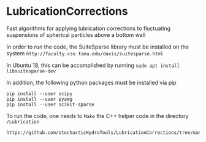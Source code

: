 # LubricationCorrections
Fast algorithms for applying lubrication corrections to fluctuating suspensions of spherical particles above a bottom wall

In order to run the code, the SuiteSparse library must be installed on the system
`http://faculty.cse.tamu.edu/davis/suitesparse.html`

In Ubuntu 18, this can be accomplished by running
`sudo apt install libsuitesparse-dev`

In addition, the following python packages must be installed via pip

```
pip install --user scipy
pip install --user pyamg
pip install --user scikit-sparse
```
To run the code, one needs to `Make` the C++ helper code in the directory `/Lubrication`


```
https://github.com/stochasticHydroTools/LubricationCorrections/tree/master/Lubrication
```
